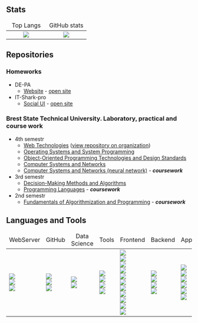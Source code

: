 ## Stats

<table width="100%">
	<thead width="100%">
		<tr width="100%">
			<td width="50%" align="center">Top Langs</td>
			<td width="50%" align="center">GitHub stats</td>
		</tr>
	</thead>
	<tbody>
		<tr>
			<td align="center">
				<img src="https://github-readme-stats.vercel.app/api/top-langs/?username=Pavel-Innokentevich-Galanin&layout=compact&theme=dark&langs_count=10&bg_color=0d1117&text_color=ffffff" />
			</td>
			<td align="center">
				<img src="https://github-readme-stats.vercel.app/api?username=Pavel-Innokentevich-Galanin&count_private=true&show_icons=true&bg_color=0d1117&text_color=ffffff&hide_rank=true&include_all_commits=true" />
			</td>
		</tr>
	</tbody>
</table>

## Repositories

### Homeworks
- DE-PA
	- [Website](https://github.com/ooodepa/ooodepa.github.io) - [open site](https://ooodepa.github.io/)
- IT-Shark-pro
	- [Social UI](https://github.com/Pavel-Innokentevich-Galanin/IT-Shark-pro_web-school) - [open site](https://pavel-innokentevich-galanin.github.io/IT-Shark-pro_web-school/)

### Brest State Technical University. Laboratory, practical and course work

- 4th semestr
    - [Web Technologies](https://github.com/Pavel-Innokentevich-Galanin/4-sem_WT) ([view repository on organization](https://github.com/lwwwrjke-org/po-4-wt))
    - [Operating Systems and System Programming](https://github.com/Pavel-Innokentevich-Galanin/4-sem_OSiSP)
    - [Object-Oriented Programming Technologies and Design Standards](https://github.com/Pavel-Innokentevich-Galanin/4-sem_OOTPiSP)
    - [Computer Systems and Networks](https://github.com/Pavel-Innokentevich-Galanin/4-sem_KSiS)
    - [Computer Systems and Networks (neural network)](https://github.com/Pavel-Innokentevich-Galanin/4-sem_coursework) - ***coursework***
- 3rd semestr
    - [Decision-Making Methods and Algorithms](https://github.com/Pavel-Innokentevich-Galanin/3-sem_MiAPR)
    - [Programming Languages](https://github.com/Pavel-Innokentevich-Galanin/3-sem_coursework) - ***coursework***
- 2nd semestr
    - [Fundamentals of Algorithmization and Programming](https://github.com/Pavel-Innokentevich-Galanin/2-sem_YP) - ***coursework***

## Languages and Tools

<table width="100%">
	<thead width="100%">
		<tr width="100%">
			<td width="14.285%" align="center">WebServer</td>
			<td width="14.285%" align="center">GitHub</td>
			<td width="14.285%" align="center">Data Science</td>
			<td width="14.285%" align="center">Tools</td>
			<td width="14.285%" align="center">Frontend</td>
			<td width="14.285%" align="center">Backend</td>
			<td width="14.285%" align="center">Apps</td>
		</tr>
	</thead>
	<tbody border="0">
		<tr border="0">
			<td>
				<img src="https://img.shields.io/badge/-cPanel-0d1117?style=for-the-badge&logo=cpanel" /> <br />
				<img src="https://img.shields.io/badge/-Linux-0d1117?style=for-the-badge&logo=linux" /> <br />
				<img src="https://img.shields.io/badge/-BaSH-0d1117?style=for-the-badge&logo=bash" /> <br />
			</td>
			<td>
				<img src="https://img.shields.io/badge/-Jekyll-0d1117?style=for-the-badge&logo=jekyll" /> <br />
				<img src="https://img.shields.io/badge/-Markdown-0d1117?style=for-the-badge&logo=markdown" /> <br />
				<img src="https://img.shields.io/badge/-Jupyter-0d1117?style=for-the-badge&logo=jupyter" /> <br />
			</td>
			<td>
				<img src="https://img.shields.io/badge/-Jupyter-0d1117?style=for-the-badge&logo=jupyter" /> <br />
				<img src="https://img.shields.io/badge/-Python-0d1117?style=for-the-badge&logo=python&logoColor=ffd242" /> <br />
			</td>
			<td>
				<img src="https://img.shields.io/badge/-LaTeX-0d1117?style=for-the-badge&logo=latex" /> <br />
				<img src="https://img.shields.io/badge/-Git-0d1117?style=for-the-badge&logo=git" /> <br />
				<img src="https://img.shields.io/badge/-Docker-0d1117?style=for-the-badge&logo=docker" /> <br />
				<img src="https://img.shields.io/badge/-dockercompose-0d1117?style=for-the-badge&logo=docker" /> <br />
			</td>
			<td>
				<img src="https://img.shields.io/badge/-npm-0d1117?style=for-the-badge&logo=npm" /> <br />
				<img src="https://img.shields.io/badge/-Gulp-0d1117?style=for-the-badge&logo=gulp" /> <br />
				<img src="https://img.shields.io/badge/-WebPack-0d1117?style=for-the-badge&logo=webpack" /> <br />
				<img src="https://img.shields.io/badge/-JavaScript-0d1117?style=for-the-badge&logo=javascript" /> <br />
				<img src="https://img.shields.io/badge/-HTML-0d1117?style=for-the-badge&logo=html" /> <br />
				<img src="https://img.shields.io/badge/-CSS-0d1117?style=for-the-badge&logo=css" /> <br />
				<img src="https://img.shields.io/badge/-SASS-0d1117?style=for-the-badge&logo=sass" /> <br />
				<img src="https://img.shields.io/badge/-LESS-0d1117?style=for-the-badge&logo=less" /> <br />
				<img src="https://img.shields.io/badge/-PUG-0d1117?style=for-the-badge&logo=pug" /> <br />
				<img src="https://img.shields.io/badge/-Bootstrap-0d1117?style=for-the-badge&logo=bootstrap" /> <br />
				<img src="https://img.shields.io/badge/-FontAwesome-0d1117?style=for-the-badge&logo=fontawesome" /> <br />
			</td>
			<td>
				<img src="https://img.shields.io/badge/-PHP-0d1117?style=for-the-badge&logo=php" /> <br />
				<img src="https://img.shields.io/badge/-MySQL-0d1117?style=for-the-badge&logo=mysql" /> <br />
				<img src="https://img.shields.io/badge/-WordPress-0d1117?style=for-the-badge&logo=wordpress" /> <br />
				<img src="https://img.shields.io/badge/-Apache-0d1117?style=for-the-badge&logo=apache" /> <br />
			</td>
			<td>
				<img src="https://img.shields.io/badge/-C-0d1117?style=for-the-badge&logo=C" /> <br />
				<img src="https://img.shields.io/badge/-C++-0d1117?style=for-the-badge&logo=C%2b%2b&logoColor=004481" /> <br />
				<img src="https://img.shields.io/badge/-C%23-0d1117?style=for-the-badge&logo=C" /> <br />
				<img src="https://img.shields.io/badge/-XAML-0d1117?style=for-the-badge&logo=XAML" /> <br />
				<img src="https://img.shields.io/badge/-BaSH-0d1117?style=for-the-badge&logo=bash" /> <br />
				<img src="https://img.shields.io/badge/-cmd-0d1117?style=for-the-badge&logo=cmd" /> <br />
			</td>	
		</tr>
	</tbody>
</table>
